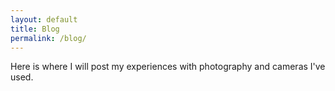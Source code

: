 ```yaml
---
layout: default
title: Blog
permalink: /blog/
---
```

Here is where I will post my experiences with photography and cameras I've used.
